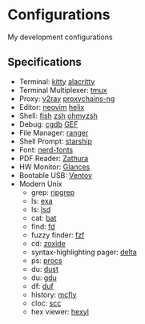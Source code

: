 # Configurations

My development configurations

## Specifications

* Terminal: [kitty](https://sw.kovidgoyal.net/kitty) [alacritty](https://alacritty.org)
* Terminal Multiplexer: [tmux](https://github.com/tmux/tmux)
* Proxy: [v2ray](https://github.com/v2fly/v2ray-core) [proxychains-ng](https://github.com/rofl0r/proxychains-ng)
* Editor: [neovim](http://neovim.org) [helix](https://helix-editor.com)
* Shell: [fish](https://fishshell.com) [zsh](https://www.zsh.org) [ohmyzsh](https://ohmyz.sh)
* Debug: [cgdb](https://cgdb.github.io) [GEF](https://github.com/hugsy/gef)
* File Manager: [ranger](https://ranger.github.io)
* Shell Prompt: [starship](https://github.com/starship/starship)
* Font: [nerd-fonts](https://www.nerdfonts.com)
* PDF Reader: [Zathura](https://pwmt.org/projects/zathura)
* HW Monitor: [Glances](https://github.com/nicolargo/glances)
* Bootable USB: [Ventoy](https://github.com/ventoy/Ventoy)
* Modern Unix
  * grep: [ripgrep](https://github.com/BurntSushi/ripgrep)
  * ls: [exa](https://github.com/ogham/exa)
  * ls: [lsd](https://github.com/Peltoche/lsd)
  * cat: [bat](https://github.com/sharkdp/bat)
  * find: [fd](https://github.com/sharkdp/fd)
  * fuzzy finder: [fzf](https://github.com/junegunn/fzf)
  * cd: [zoxide](https://github.com/ajeetdsouza/zoxide)
  * syntax-highlighting pager: [delta](https://github.com/dandavison/delta)
  * ps: [procs](https://github.com/dalance/procs)
  * du: [dust](https://github.com/bootandy/dust)
  * du: [gdu](https://github.com/dundee/gdu)
  * df: [duf](https://github.com/muesli/duf)
  * history: [mcfly](https://github.com/cantino/mcfly)
  * cloc: [scc](https://github.com/boyter/scc)
  * hex viewer: [hexyl](https://github.com/sharkdp/hexyl)
